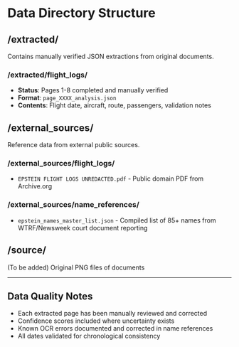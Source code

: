 # Data Directory Structure

## /extracted/
Contains manually verified JSON extractions from original documents.

### /extracted/flight_logs/
- **Status**: Pages 1-8 completed and manually verified
- **Format**: `page_XXXX_analysis.json`
- **Contents**: Flight date, aircraft, route, passengers, validation notes

## /external_sources/
Reference data from external public sources.

### /external_sources/flight_logs/
- `EPSTEIN FLIGHT LOGS UNREDACTED.pdf` - Public domain PDF from Archive.org

### /external_sources/name_references/
- `epstein_names_master_list.json` - Compiled list of 85+ names from WTRF/Newsweek court document reporting

## /source/
(To be added) Original PNG files of documents

---

## Data Quality Notes
- Each extracted page has been manually reviewed and corrected
- Confidence scores included where uncertainty exists
- Known OCR errors documented and corrected in name references
- All dates validated for chronological consistency